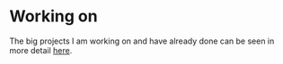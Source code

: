 # Working on
The big projects I am working on and have already done can be seen in more detail [here](https://nikitavoloboev.xyz/projects/).